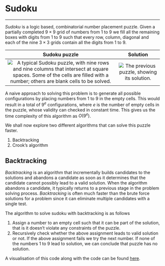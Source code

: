 # Sudoku

---

*Sudoku* is a logic based, combinatorial number placement puzzle. Given a partially completed $9 \times 9$ grid of numbers from 1 to 9 we fill all the remaining boxes with digits from 1 to 9 such that every row, column, diagonal and each of the nine $3 \times 3$  grids contain all the digits from 1 to 9.

|                        Sudoku puzzle                         |                           Solution                           |
| :----------------------------------------------------------: | :----------------------------------------------------------: |
| ![A typical Sudoku puzzle, with nine rows and nine columns that intersect at square spaces. Some of the cells are filled with a number; others are blank cells to be solved.](https://upload.wikimedia.org/wikipedia/commons/thumb/e/e0/Sudoku_Puzzle_by_L2G-20050714_standardized_layout.svg/250px-Sudoku_Puzzle_by_L2G-20050714_standardized_layout.svg.png) | ![The previous puzzle, showing its solution.](https://upload.wikimedia.org/wikipedia/commons/thumb/1/12/Sudoku_Puzzle_by_L2G-20050714_solution_standardized_layout.svg/250px-Sudoku_Puzzle_by_L2G-20050714_solution_standardized_layout.svg.png) |

A naive approach to solving this problem is to generate all possible configurations by placing numbers from 1 to 9 in the empty cells. This would result in a total of $9^e$ configurations, where $e$ is the number of empty cells in the puzzle, whose validity can checked in constant time. This gives us the time complexity of this algorithm as $O(9^e)$.

We shall now explore two different algorithms that can solve this puzzle faster.

1. Backtracking
2. Crook’s algorithm

## Backtracking

*Backtracking* is an algorithm that incrementally builds candidates to the solutions and abandons a candidate as soon as it determines that the candidate cannot possibly lead to a valid solution. When the algorithm abandons a candidate, it typically returns to a previous stage in the problem solving process. *Backtracking* is often much faster than the brute force solutions for a problem since it can eliminate multiple candidates with a single test.

The algorithm to solve sudoku with backtracking is as follows

1. Assign a number to an empty cell such that it can be part of the solution, that is it doesn’t violate any constraints of the puzzle.
2. Recursively check whether the above assignment leads to valid solution or not. If the above assignment fails we try the next number. If none of the numbers 1 to 9 lead to solution, we can conclude that puzzle has no solution.

A visualisation of this code along with the code can be found [here](https://trinket.io/python/ae539dcb34).




